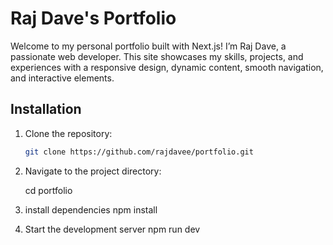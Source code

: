 # Raj Dave's Portfolio

Welcome to my personal portfolio built with Next.js! I’m Raj Dave, a passionate web developer. This site showcases my skills, projects, and experiences with a responsive design, dynamic content, smooth navigation, and interactive elements.

## Installation

1. Clone the repository:
   ```bash
   git clone https://github.com/rajdavee/portfolio.git
   ```
2. Navigate to the project directory:

   cd portfolio

3. install dependencies
   npm install

4. Start the development server
   npm run dev
